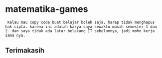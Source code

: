 # matematika-games
``` Kalau mau copy code buat belajar boleh saja, harap tidak menghapus hak cipta. karena ini adalah karya saya sewaktu masih semester 1 dan 2. dan saya tidak ada latar belakang IT sebelumnya, jadi moho kerja sama nya.```
## Terimakasih
